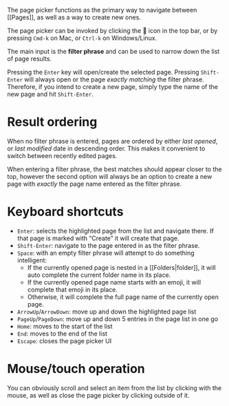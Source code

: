 The page picker functions as the primary way to navigate between [[Pages]], as well as a way to create new ones.

The page picker can be invoked by clicking the 📔 icon in the top bar, or by pressing `Cmd-k` on Mac, or `Ctrl-k` on Windows/Linux.

The main input is the **filter phrase** and can be used to narrow down the list of page results.

Pressing the `Enter` key will open/create the selected page. Pressing `Shift-Enter` will always open or the page _exactly matching_ the filter phrase. Therefore, if you intend to create a new page, simply type the name of the new page and hit `Shift-Enter`.

# Result ordering
When no filter phrase is entered, pages are ordered by either _last opened_, or _last modified_ date in descending order. This makes it convenient to switch between recently edited pages.

When entering a filter phrase, the best matches should appear closer to the top, however the second option will always be an option to create a new page with _exactly_ the page name entered as the filter phrase.

# Keyboard shortcuts
* `Enter`: selects the highlighted page from the list and navigate there. If that page is marked with “Create” it will create that page.
* `Shift-Enter`: navigate to the page entered in as the filter phrase.
* `Space`: with an empty filter phrase will attempt to do something intelligent:
  * If the currently opened page is nested in a [[Folders|folder]], it will auto complete the current folder name in its place.
  * If the currently opened page name starts with an emoji, it will complete that emoji in its place.
  * Otherwise, it will complete the full page name of the currently open page.
* `ArrowUp`/`ArrowDown`: move up and down the highlighted page list
* `PageUp`/`PageDown`: move up and down 5 entries in the page list in one go
* `Home`: moves to the start of the list
* `End`: moves to the end of the list
* `Escape`: closes the page picker UI

# Mouse/touch operation
You can obviously scroll and select an item from the list by clicking with the mouse, as well as close the page picker by clicking outside of it.

